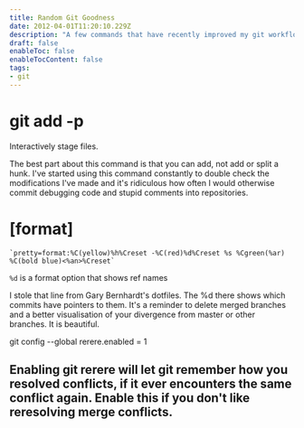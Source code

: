 ```yaml
---
title: Random Git Goodness
date: 2012-04-01T11:20:10.229Z
description: "A few commands that have recently improved my git workflow" 
draft: false
enableToc: false
enableTocContent: false
tags:
- git
---
```


# git add -p

Interactively stage files.

The best part about this command is that you can add, not add or split a hunk.  I've started using this command constantly to double check the modifications I've made and it's ridiculous how often I would otherwise commit debugging code and stupid comments into repositories.

# [format]


    `pretty=format:%C(yellow)%h%Creset -%C(red)%d%Creset %s %Cgreen(%ar) %C(bold blue)<%an>%Creset`


`%d` is a format option that shows ref names

I stole that line from Gary Bernhardt's dotfiles.  The %d there shows which commits have pointers to them. It's a reminder to delete merged branches and a better visualisation of your divergence from master or other branches. It is beautiful.

git config --global rerere.enabled = 1

Enabling git rerere will let git remember how you resolved conflicts, if it ever encounters the same conflict again. Enable this if you don't like reresolving merge conflicts.</p>
---
